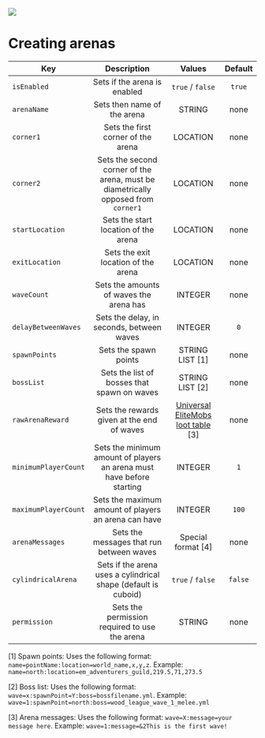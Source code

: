 [![](https://i.imgur.com/LPnSUkK.jpg)](https://magmaguy.com/webapp/webapp.html)

# Creating arenas

| Key | Description | Values | Default |
|-|:-:|:-:|:-:|
| `isEnabled` | Sets if the arena is enabled | `true` / `false` | `true` |
| `arenaName` | Sets then name of the arena | STRING | none |
| `corner1` | Sets the first corner of the arena | LOCATION | none |
| `corner2` | Sets the second corner of the arena, must be diametrically opposed from `corner1` | LOCATION | none |
| `startLocation` | Sets the start location of the arena | LOCATION | none |
| `exitLocation` | Sets the exit location of the arena | LOCATION | none |
| `waveCount` | Sets the amounts of waves the arena has | INTEGER | none |
| `delayBetweenWaves` | Sets the delay, in seconds, between waves | INTEGER | `0` |
| `spawnPoints` | Sets the spawn points | STRING LIST [1] | none |
| `bossList` | Sets the list of bosses that spawn on waves | STRING LIST [2] | none |
| `rawArenaReward` | Sets the rewards given at the end of waves | [Universal EliteMobs loot table](https://magmaguy.com/wiki.html#en+elitemobs+loot_tables.md) [3] | none |
| `minimumPlayerCount` | Sets the minimum amount of players an arena must have before starting | INTEGER | `1` |
| `maximumPlayerCount` | Sets the maximum amount of players an arena can have | INTEGER | `100` |
| `arenaMessages` | Sets the messages that run between waves | Special format [4] | none |
| `cylindricalArena` | Sets if the arena uses a cylindrical shape (default is cuboid) | `true` / `false` | `false`
| `permission` | Sets the permission required to use the arena | STRING | none |

[1] Spawn points: Uses the following format: `name=pointName:location=world_name,x,y,z`. Example: `name=north:location=em_adventurers_guild,219.5,71,273.5`

[2] Boss list: Uses the following format: `wave=x:spawnPoint=Y:boss=bossfilename.yml`. Example: `wave=1:spawnPoint=north:boss=wood_league_wave_1_melee.yml`

[3] Arena messages: Uses the following format: `wave=X:message=your message here`. Example: `wave=1:message=&2This is the first wave!`